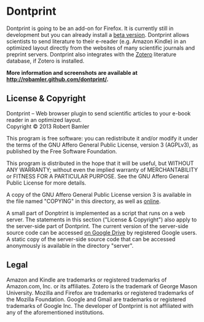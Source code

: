 Dontprint
===============================

Dontprint is going to be an add-on for Firefox.
It is currently still in development but you can already install a <a href="http://robamler.github.com/dontprint/">beta version</a>.
Dontprint allows scientists to send literature to their e-reader (e.g. Amazon Kindle) in an optimized layout directly from the websites of many scientific journals and preprint servers.
Dontprint also integrates with the [Zotero](http://www.zotero.org/) literature database, if Zotero is installed.

<strong>More information and screenshots are available at <a href="http://robamler.github.com/dontprint/">http://robamler.github.com/dontprint/</a>.</strong>


License & Copyright
-------------------------------

Dontprint &ndash; Web browser plugin to send scientific articles to your e-book reader in an optimized layout.<br>
Copyright &copy; 2013  Robert Bamler

This program is free software: you can redistribute it and/or modify
it under the terms of the GNU Affero General Public License, version 3 (AGPLv3),
as published by the Free Software Foundation.

This program is distributed in the hope that it will be useful,
but WITHOUT ANY WARRANTY; without even the implied warranty of
MERCHANTABILITY or FITNESS FOR A PARTICULAR PURPOSE.  See the
GNU Affero General Public License for more details.

A copy of the GNU Affero General Public License version 3 is available in the
file named "COPYING" in this directory, as well as [online](http://www.gnu.org/licenses/agpl-3.0).

A small part of Donptrint is implemented as a script that runs on a web server. The statements in this section ("License & Copyright") also apply to the server-side part of Dontprint. The current version of the server-side source code can be accessed [on Google Drive](https://script.google.com/d/1WVbKmBpq492ElgBVDWQj5mOKAy_pO51Q0HtYYSIYcWMEmBd6UpAJeCpW/edit?usp=sharing) by registered Google users. A static copy of the server-side source code that can be accessed anonymously is available in the directory "server".


Legal
-------------------------------
Amazon and Kindle are trademarks or registered trademarks of Amazon.com, Inc. or its affiliates.
Zotero is the trademark of George Mason University.
Mozilla and Firefox are trademarks or registered trademarks of the Mozilla Foundation.
Google and Gmail are trademarks or registered trademarks of Google Inc.
The developer of Dontprint is not affiliated with any of the aforementioned institutions.
